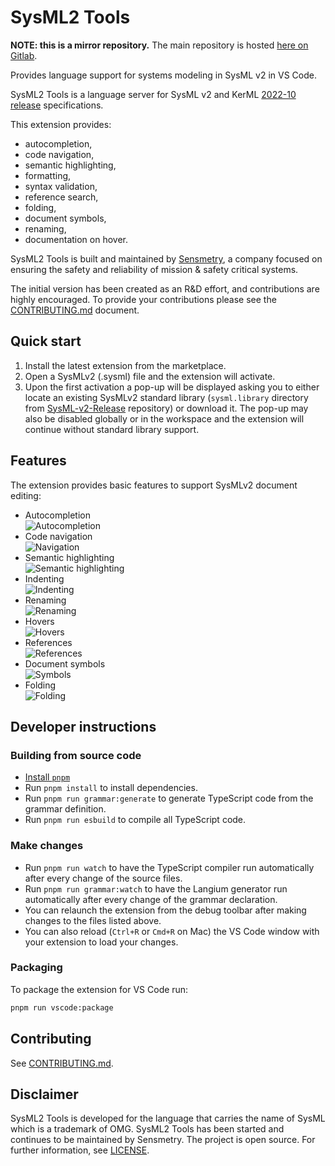 
# SysML2 Tools

**NOTE: this is a mirror repository.** The main repository is hosted [here on Gitlab](https://gitlab.com/sensmetry/public/sysml-2ls).

Provides language support for systems modeling in SysML v2 in VS Code.

SysML2 Tools is a language server for SysML v2 and KerML [2022-10 release](https://github.com/Systems-Modeling/SysML-v2-Release/tree/2022-10) specifications.

This extension provides:

- autocompletion,
- code navigation,
- semantic highlighting,
- formatting,
- syntax validation,
- reference search,
- folding,
- document symbols,
- renaming,
- documentation on hover.

SysML2 Tools is built and maintained by [Sensmetry](https://sensmetry.com/), a company focused on ensuring the safety and reliability of mission & safety critical systems.

The initial version has been created as an R&D effort, and contributions are highly encouraged. To provide your contributions please see the [CONTRIBUTING.md](/CONTRIBUTING.md) document.

## Quick start

1. Install the latest extension from the marketplace.
2. Open a SysMLv2 (.sysml) file and the extension will activate.
3. Upon the first activation a pop-up will be displayed asking you to either locate an existing SysMLv2 standard library (`sysml.library` directory from [SysML-v2-Release](https://github.com/Systems-Modeling/SysML-v2-Release/tree/2022-10/sysml.library) repository) or download it. The pop-up may also be disabled globally or in the workspace and the extension will continue without standard library support.

## Features

The extension provides basic features to support SysMLv2 document editing:

- Autocompletion  
  ![Autocompletion](/docs/images/completion.gif)
- Code navigation  
  ![Navigation](/docs/images/navigation.gif)
- Semantic highlighting  
  ![Semantic highlighting](/docs/images/semantic-highlighting.png)
- Indenting  
  ![Indenting](/docs/images/indentation.gif)
- Renaming  
  ![Renaming](/docs/images/renaming.gif)
- Hovers  
  ![Hovers](/docs/images/hover.gif)
- References  
  ![References](/docs/images/references.gif)
- Document symbols  
  ![Symbols](/docs/images/symbols.gif)
- Folding  
  ![Folding](/docs/images/folding.gif)

## Developer instructions

### Building from source code

- [Install `pnpm`](https://pnpm.io/installation)
- Run `pnpm install` to install dependencies.
- Run `pnpm run grammar:generate` to generate TypeScript code from the grammar
  definition.
  <!-- Langium generator is broken until `addSuperPropertiesInternal`
  is fixed (not using the set parameter). -->
- Run `pnpm run esbuild` to compile all TypeScript code.

### Make changes

- Run `pnpm run watch` to have the TypeScript compiler run automatically after
  every change of the source files.
- Run `pnpm run grammar:watch` to have the Langium generator run automatically
  after every change of the grammar declaration.
- You can relaunch the extension from the debug toolbar after making changes to
  the files listed above.
- You can also reload (`Ctrl+R` or `Cmd+R` on Mac) the VS Code window with your
  extension to load your changes.

### Packaging

To package the extension for VS Code run:
  
  ```bash
  pnpm run vscode:package
  ```

## Contributing

See [CONTRIBUTING.md](/CONTRIBUTING.md).

## Disclaimer

SysML2 Tools is developed for the language that carries the name of SysML which is a trademark of OMG. SysML2 Tools has been started and continues to be maintained by Sensmetry. The project is open source. For further information, see [LICENSE](/LICENSE).

